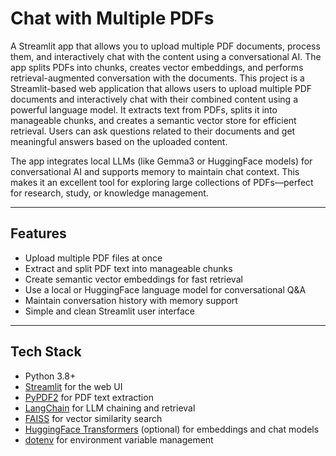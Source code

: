 # Chat with Multiple PDFs

A Streamlit app that allows you to upload multiple PDF documents, process them, and interactively chat with the content using a conversational AI. The app splits PDFs into chunks, creates vector embeddings, and performs retrieval-augmented conversation with the documents.
This project is a Streamlit-based web application that allows users to upload multiple PDF documents and interactively chat with their combined content using a powerful language model. It extracts text from PDFs, splits it into manageable chunks, and creates a semantic vector store for efficient retrieval. Users can ask questions related to their documents and get meaningful answers based on the uploaded content.

The app integrates local LLMs (like Gemma3 or HuggingFace models) for conversational AI and supports memory to maintain chat context. This makes it an excellent tool for exploring large collections of PDFs—perfect for research, study, or knowledge management.

---

## Features

- Upload multiple PDF files at once
- Extract and split PDF text into manageable chunks
- Create semantic vector embeddings for fast retrieval
- Use a local or HuggingFace language model for conversational Q&A
- Maintain conversation history with memory support
- Simple and clean Streamlit user interface

---

## Tech Stack

- Python 3.8+
- [Streamlit](https://streamlit.io/) for the web UI
- [PyPDF2](https://pypi.org/project/PyPDF2/) for PDF text extraction
- [LangChain](https://python.langchain.com/) for LLM chaining and retrieval
- [FAISS](https://github.com/facebookresearch/faiss) for vector similarity search
- [HuggingFace Transformers](https://huggingface.co/docs/transformers/index) (optional) for embeddings and chat models
- [dotenv](https://pypi.org/project/python-dotenv/) for environment variable management


